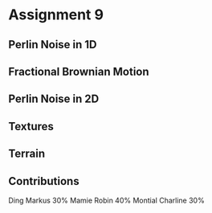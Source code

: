 # Assignment 9

## Perlin Noise in 1D

## Fractional Brownian Motion

## Perlin Noise in 2D

## Textures

## Terrain

## Contributions

Ding Markus 30%
Mamie Robin 40%
Montial Charline 30%
